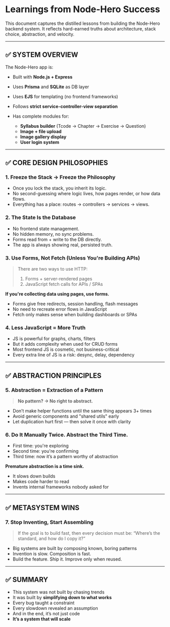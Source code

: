 # Learnings from Node-Hero Success

This document captures the distilled lessons from building the Node-Hero backend system. It reflects hard-earned truths about architecture, stack choice, abstraction, and velocity.

---

## ✅ SYSTEM OVERVIEW

The Node-Hero app is:

* Built with **Node.js + Express**
* Uses **Prisma** and **SQLite** as DB layer
* Uses **EJS** for templating (no frontend frameworks)
* Follows **strict service-controller-view separation**
* Has complete modules for:

  * **Syllabus builder** (Tcode → Chapter → Exercise → Question)
  * **Image + file upload**
  * **Image gallery display**
  * **User login system**

---

## ✅ CORE DESIGN PHILOSOPHIES

### 1. **Freeze the Stack → Freeze the Philosophy**

* Once you lock the stack, you inherit its logic.
* No second-guessing where logic lives, how pages render, or how data flows.
* Everything has a place: routes → controllers → services → views.

### 2. **The State Is the Database**

* No frontend state management.
* No hidden memory, no sync problems.
* Forms read from + write to the DB directly.
* The app is always showing real, persisted truth.

### 3. **Use Forms, Not Fetch (Unless You're Building APIs)**

> There are two ways to use HTTP:
>
> 1. Forms + server-rendered pages
> 2. JavaScript fetch calls for APIs / SPAs

**If you're collecting data using pages, use forms.**

* Forms give free redirects, session handling, flash messages
* No need to recreate error flows in JavaScript
* Fetch only makes sense when building dashboards or SPAs

### 4. **Less JavaScript = More Truth**

* JS is powerful for graphs, charts, filters
* But it adds complexity when used for CRUD forms
* Most frontend JS is cosmetic, not business-critical
* Every extra line of JS is a risk: desync, delay, dependency

---

## ✅ ABSTRACTION PRINCIPLES

### 5. **Abstraction = Extraction of a Pattern**

> **No pattern? → No right to abstract.**

* Don’t make helper functions until the same thing appears 3+ times
* Avoid generic components and "shared utils" early
* Let duplication hurt first — then solve it once with clarity

### 6. **Do It Manually Twice. Abstract the Third Time.**

* First time: you're exploring
* Second time: you're confirming
* Third time: now it’s a pattern worthy of abstraction

**Premature abstraction is a time sink.**

* It slows down builds
* Makes code harder to read
* Invents internal frameworks nobody asked for

---

## ✅ METASYSTEM WINS

### 7. **Stop Inventing, Start Assembling**

> If the goal is to build fast, then every decision must be:
> “Where’s the standard, and how do I copy it?”

* Big systems are built by composing known, boring patterns
* Invention is slow. Composition is fast.
* Build the feature. Ship it. Improve only when reused.

---

## ✅ SUMMARY

* This system was not built by chasing trends
* It was built by **simplifying down to what works**
* Every bug taught a constraint
* Every slowdown revealed an assumption
* And in the end, it’s not just code
* **It’s a system that will scale**
